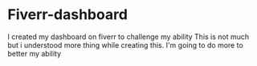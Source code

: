 # Fiverr-dashboard
I created my dashboard on fiverr to challenge my ability
This is not much but i understood more thing while creating this.
I'm going to do more to better my ability

